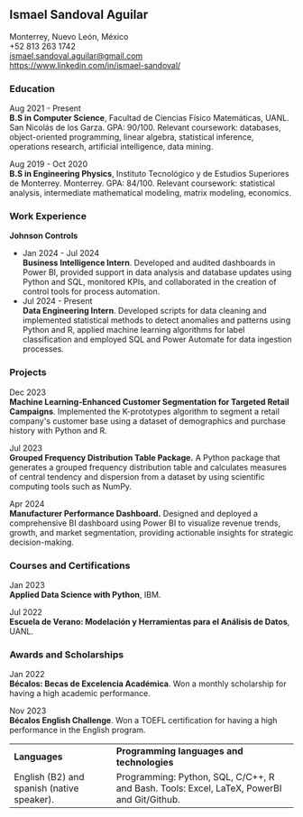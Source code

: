## Ismael Sandoval Aguilar

Monterrey, Nuevo León, México\
+52 813 263 1742\
ismael.sandoval.aguilar@gmail.com\
https://www.linkedin.com/in/ismael-sandoval/

### Education
                  
Aug 2021 - Present\
**B.S in Computer Science**, Facultad de Ciencias Físico Matemáticas, UANL. San Nicolás de los Garza. GPA: 90/100. Relevant coursework: databases, object-oriented programming, linear algebra, statistical inference, operations research, artificial intelligence, data mining.

Aug 2019 - Oct 2020\
**B.S in Engineering Physics**, Instituto Tecnológico y de Estudios Superiores de Monterrey. Monterrey. GPA: 84/100. Relevant coursework: statistical analysis, intermediate mathematical modeling, matrix modeling, economics.

### Work Experience

**Johnson Controls**

- Jan 2024 - Jul 2024\
**Business Intelligence Intern**. Developed and audited dashboards in Power BI, provided support in data analysis and database updates using Python and SQL, monitored KPIs, and collaborated in the creation of control tools for process automation.
- Jul 2024 - Present\
**Data Engineering Intern**. Developed scripts for data cleaning and implemented statistical methods to detect anomalies and patterns using Python and R, applied machine learning algorithms for label classification and employed SQL and Power Automate for data ingestion processes.

### Projects

Dec 2023\
**Machine Learning-Enhanced Customer Segmentation for Targeted Retail Campaigns**. Implemented the K-prototypes algorithm to segment a retail company's customer base using a dataset of demographics and purchase history with Python and R. 

Jul 2023\
**Grouped Frequency Distribution Table Package.** A Python package that generates a grouped frequency distribution table and calculates measures of central tendency and dispersion from a dataset by using scientific computing tools such as NumPy.

Apr 2024\
**Manufacturer Performance Dashboard.** Designed and deployed a comprehensive BI dashboard using Power BI to visualize revenue trends, growth, and market segmentation, providing actionable insights for strategic decision-making.

[comment]: <### Jan 2023\ **Calorie and Weight Calculator.** A calculator that predicts the weight gain (or loss) of a person based on their average calorie intake by using machine learning tools such as Scikit-learn, NumPy and Pandas.>

[comment]: <### Oct 2022\ **Exploratory data analysis from MisProfesores.com.** Performed an EDA based on the data from the site MisProfesores.com, which was obtained by using web scraping tools such as BeautifulSoup and RegEx.>

[comment]: <### Programming languages and technologies  **Programming**: Python, SQL, C, C++, R and Bash.\ **Python libraries**: Pandas, Matplotlib, SciKit-Learn, BeautifulSoup, RegEx and NumPy.\ **Other**: Linux/CLI, Excel, LaTeX and Git/Github.> 

### Courses and Certifications

Jan 2023\
**Applied Data Science with Python**, IBM.

Jul 2022\
**Escuela de Verano: Modelación y Herramientas para el Análisis de Datos**, UANL.

[comment]: <Jan 2022\ **Data Analysis with Python**, FreeCodeCamp > 

### Awards and Scholarships 

Jan 2022\
**Bécalos: Becas de Excelencia Académica**. Won a monthly scholarship for having a high academic performance.

Nov 2023\
**Bécalos English Challenge**. Won a TOEFL certification for having a high performance in the English program.

<table border="0">
 <tr>
    <td><b style="font-size:px">Languages</b></td>
    <td><b style="font-size:px">Programming languages and technologies</b></td>
 </tr>
 <tr>
    <td>English (B2) and spanish (native speaker).</td>
    <td>Programming: Python, SQL, C/C++, R and Bash.
    Tools: Excel, LaTeX, PowerBI and Git/Github.</td>
 </tr>
</table>

